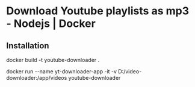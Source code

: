 # Download Youtube playlists as mp3 - Nodejs | Docker

## Installation

docker build -t youtube-downloader .

docker run --name yt-downloader-app -it -v D:/video-downloader:/app/videos youtube-downloader